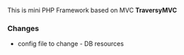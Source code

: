 This is mini PHP Framework based on MVC **TraversyMVC**

### Changes
 
 - config file to change - DB resources
 